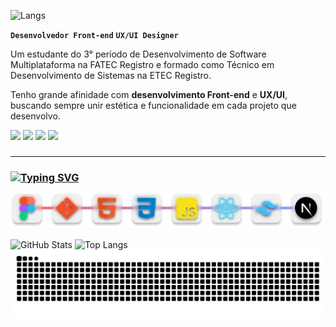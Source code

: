 ![Langs](https://capsule-render.vercel.app/api?type=venom&color=0:E2000C,100:3858E9&height=230&section=header&text=Olá,-nl-%20%20%20Eu%20sou%20o%20JP!&fontSize=50&fontColor=ffffff&ontAlign=50&fontAlignY=45)





**`Desenvolvedor Front-end`** **`UX/UI Designer`** 


<div>
Um estudante do 3° período de  Desenvolvimento de Software Multiplataforma na FATEC Registro e formado como Técnico em Desenvolvimento de Sistemas na ETEC Registro.

Tenho grande afinidade com **desenvolvimento Front-end** e **UX/UI**, buscando sempre unir estética e funcionalidade em cada projeto que desenvolvo.

 




<a href="https://www.instagram.com/um_jotape/" target="_blank"> <img src="https://img.shields.io/badge/-Instagram-D20627?style=for-the-badge&logo=instagram&logoColor=white"></a>
<a href="https://discord.com/users/xotapeee" target="_blank"><img src="https://img.shields.io/badge/-Discord-A02161?style=for-the-badge&logo=discord&logoColor=white"></a>
<a href="mailto:joaopaulo.rustichelli@gmail.com" target="_blank"><img src="https://img.shields.io/badge/-Gmail-6142B2?style=for-the-badge&logo=gmail&logoColor=white"></a>
<a href="https://www.linkedin.com/in/joao-paulo-goreri-rustichelli-78301b232" target="_blank"><img src="https://img.shields.io/badge/-LinkedIn-4451D8?style=for-the-badge&logo=linkedin&logoColor=white"></a>
###
</div>




____________________________


### [![Typing SVG](https://readme-typing-svg.herokuapp.com?font=Lato&weight=600&size=25&duration=2500&pause=1500&color=FE428E&vCenter=true&width=435&lines=Linguagens+e+Tecnologias%E2%9A%99%EF%B8%8F)](https://git.io/typing-svg)

<img src="./images/tecnologiasIcones.png" width="500"/>



<br>
<br>



<!-- Usando tabela para colocar as divs lado a lado -->

<div align="left">

  <img src="https://github-readme-stats.vercel.app/api?username=joao1paulo&theme=radical&show_icons=true&locale=en" alt="GitHub Stats" height="180em"/>
  <img src="https://github-readme-stats.vercel.app/api/top-langs/?username=joao1paulo&theme=radical&layout=compact&custom_title=Tecnologias&langs_count=9" alt="Top Langs" height="180em"/>

</div>




<img src="https://raw.githubusercontent.com/Joao1paulo/Joao1paulo/output/snake.svg" alt="Snake animation"/>
